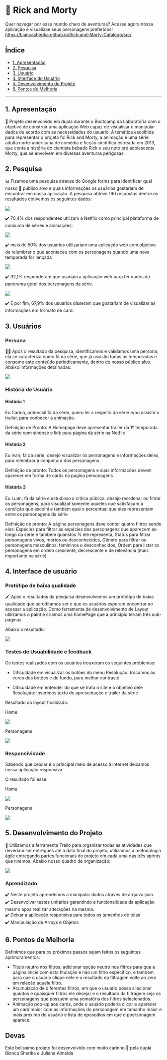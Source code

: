# :sparkling_heart: Rick and Morty

Quer navegar por esse mundo cheio de aventuras? Acesse agora nossa aplicação e visualizae seus personagens preferidos!
https://biancasherika.github.io/Rick-and-Morty-Catalogo/src/

## Índice

* [1. Apresentação](#1-apresentacao)
* [2. Pesquisa](#2-pesquisa)
* [3. Usuário](#3-usuario)
* [4. Interface do Usuário](#4-interface-do-usuario)
* [5. Desenvolvimento do Projeto](#5-desenvolvimento-do-Projeto)
* [6. Pontos de Melhoria](#7-pontos-de-melhoria)


***

## 1. Apresentação

  :receipt: Projeto desenvolvido em dupla durante o Bootcamp da Laboratória com o objetivo de construir uma aplicação Web capaz de visualisar e manipular dados de acordo com as necessidades do usuário.
  A temática escolhida para representar o projeto foi Rick and Morty, a animação é uma série adulta norte-americana de comédia e ficção científica estreada em 2013, que conta a história do cientista bebado Rick e seu neto pré adolescente Morty, que se envolvem em diversas aventuras perigosas.

## 2. Pesquisa

:bar_chart: Fizemos uma pesquisa atraves do Google forms para identificar qual nosso :dart: público alvo e quais informações os usuários gostariam de encontrar em nossa aplicação. A pesquisa obteve 160 respostas dentre os resultados obtivemos os seguintes dados:

![](/src/img/plataforma.jpeg)

:heavy_check_mark: 70,4% dos respondentes utilizam a Netflix como principal plataforma de consumo de séries e animações; 

![](/src/img/webApp.jpeg)

:heavy_check_mark: mais de 50% dos usuários utilizariam uma aplicação web com objetivo de relembrar o que aconteceu com os personagens quando uma nova temporada for lançada 

![](/src/img/panoramaGeral.png)

 :heavy_check_mark: 32,1% responderam que usariam a aplicação web para ter dados do panorama geral dos personagens da série. 
 
 ![](/src/img/cards.jpeg)
 
 :heavy_check_mark: E por fim, 67,9% dos usuarios disseram que gostariam de visualizar as informações em formato de card.

## 3. Usuários

### Persona

:technologist: Após o resultado da pesquisa, identificamos e validamos uma persona, ela se caracteriza como fã da série, que já assistiu todas as temporadas e consome este conteúdo periodicamente, dentro do nosso público alvo. Abaixo informações detalhadas:

![](/src/img/persona.jpeg)

###  História de Usuário

#### História 1
Eu Carina, potencial fã da série, quero ler a respeito da série e/ou assistir o trailer, para conhecer a animação.

Definição de Pronto: A Homepage deve apresentar trailer da 1º temporada da série com sinopse e link para página da série na Netflix


#### HIstória 2
Eu Ivan, fã da série, desejo visualizar os personagens e informações deles, para relembrar a conjuntura dos personagens

Definição de pronto: Todos os personagens e suas informações devem aparecer em forma de cards na pagina personagens

#### História 3
Eu Luan, fã da série e estudioso a crítica pública, desejo reordenar ou filtrar os personagens, para visualizar somente aqueles que satisfaçam a condição que escolhi e também qual o percentual que eles representam entre os personagens da série

Definição de pronto: A página personagens deve conter quatro filtros sendo eles: 
Espécies para filtrar as espécies dos personagens que aparecem ao longo da série e também quanstos % ele representa;
Status para filtrar personagens vivos, mortos ou desconhecidos,
Gênero para filtrar os personagens masculinos, femininos e desconhecidos,
Ordem para listar os personagens em ordem crescente, decrescente e de relevância (mais importante na série)



## 4. Interface de usuário

### Protótipo de baixa qualidade

:paintbrush: Após o resultados da pesquisa desenvolvemos um protótipo de baixa qualidade que acreditamos ser o que os usuários esperam encontrar ao acessar a aplicação. Como ferramenta de desenvolvimento de Layout utilizamos o paint e criamos uma homePage que a principio teriam três sub-páginas.

Abaixo o resultado:

![](/src/img/prototipo.jpeg)




### Testes de Usuabilidade e feedback

Os testes realizados com os usuários trouxeram os seguintes problemas:

- Dificuldade em visualizar os botões do menu
Resolução: trocamos as cores dos botões e de fundo, para melhor contraste

- Dificuldade em entender do que se trata o site e o objetivo dele
Resolução: inserimos texto de apresentação e trailer da série

Resultado do layout finalizado:

Home

![](/src/img/homedesktop.jpeg)



Personagens

![](/src/img/personadesktop.jpeg)



### Responsividade

Sabendo que celular é o principal meio de acesso à internet deixamos nossa aplicação responsiva.

O resultado foi esse:

Home

![](/src/img/homemobile.jpeg)



Personagens

![](/src/img/personamobile.jpeg)



## 5. Desenvolvimento do Projeto

 :rocket: Utilizamos a ferramenta Trello para organizar todas as atividades que deveriam ser entregues até a data final do projeto, utilizamos a metodologia ágile entregando partes funcionais do projeto em cada uma das três sprints que tivemos.
Abaixo nosso quadro de organização:

![](/src/img/trello.jpeg)

### Aprendizado

:heavy_check_mark: Neste projeto aprendemos a manipular dados através de arquivo json.</br>
:heavy_check_mark: Desenvolver testes unitários garantindo a funcionalidade da aplicação mesmo após realizar alterações na mesma.</br>
:heavy_check_mark: Deixar a aplicação responsiva para todos os tamanhos de telas</br>
:heavy_check_mark: Manipulação de Arrays e Objetos

## 6. Pontos de Melhoria


Definimos que para os próximos passos sejam feitos os seguintes aprimoramentos:
- Titulo neutro nos filtros, adicionar opção neutro nos filtros para que a página inicie com esta titulação e não um filtro específico, e tambem para que o usuario clique nele e o resultado da filtragem volte ao zero em relação aquele filtro.
- Acumulação de diferentes filtros, em que o usuario possa silecionar quantos e quaisquer filtros ele desejar e o resultado da filtragem seja os personagens que possuem uma somatória dos filtros selecionados.
- Animação pop-up aos cards, onde o usuário poderia clicar e aparecer um card maior com as informações do personagem em tamanho maior e mais próximo do usuário e lista de eposodios em que o poersonagem aparece.

## Devas 

Este belissímo projeto foi desenvolvido com muito carinho :smiling_face_with_three_hearts: pela dupla Bianca Sherika e Juliana Almeida

